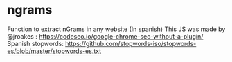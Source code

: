 # ngrams
Function to extract nGrams in any website (In spanish)
This JS was made by @jroakes : https://codeseo.io/google-chrome-seo-without-a-plugin/
Spanish stopwords: https://github.com/stopwords-iso/stopwords-es/blob/master/stopwords-es.txt

